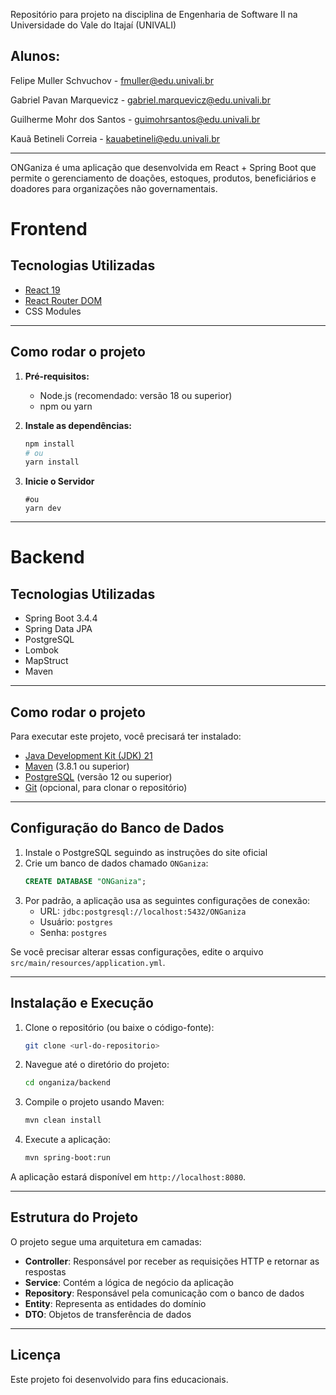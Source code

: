 Repositório para projeto na disciplina de Engenharia de Software II na Universidade do Vale do Itajaí (UNIVALI)

## Alunos:
Felipe Muller Schvuchov - fmuller@edu.univali.br

Gabriel Pavan Marquevicz - gabriel.marquevicz@edu.univali.br

Guilherme Mohr dos Santos - guimohrsantos@edu.univali.br

Kauã Betineli Correia - kauabetineli@edu.univali.br

-----------------------------

ONGaniza é uma aplicação que desenvolvida em React + Spring Boot que permite o gerenciamento de doações, estoques, produtos, beneficiários e doadores para organizações não governamentais.

# Frontend

## Tecnologias Utilizadas

- [React 19](https://react.dev/)
- [React Router DOM](https://reactrouter.com/)
- CSS Modules

---

## Como rodar o projeto

1. **Pré-requisitos:**  
   - Node.js (recomendado: versão 18 ou superior)
   - npm ou yarn

2. **Instale as dependências:**
   ```bash
   npm install
   # ou
   yarn install

3. **Inicie o Servidor**
    ```npm run dev
    #ou 
    yarn dev

-----------------------------

# Backend

## Tecnologias Utilizadas

- Spring Boot 3.4.4
- Spring Data JPA
- PostgreSQL
- Lombok
- MapStruct
- Maven

---

## Como rodar o projeto

Para executar este projeto, você precisará ter instalado:

- [Java Development Kit (JDK) 21](https://www.oracle.com/java/technologies/downloads/#java21)
- [Maven](https://maven.apache.org/download.cgi) (3.8.1 ou superior)
- [PostgreSQL](https://www.postgresql.org/download/) (versão 12 ou superior)
- [Git](https://git-scm.com/downloads) (opcional, para clonar o repositório)

---

## Configuração do Banco de Dados

1. Instale o PostgreSQL seguindo as instruções do site oficial
2. Crie um banco de dados chamado `ONGaniza`:
   ```sql
   CREATE DATABASE "ONGaniza";
   ```
3. Por padrão, a aplicação usa as seguintes configurações de conexão:
   - URL: `jdbc:postgresql://localhost:5432/ONGaniza`
   - Usuário: `postgres`
   - Senha: `postgres`

Se você precisar alterar essas configurações, edite o arquivo `src/main/resources/application.yml`.

---

## Instalação e Execução

1. Clone o repositório (ou baixe o código-fonte):
   ```bash
   git clone <url-do-repositorio>
   ```

2. Navegue até o diretório do projeto:
   ```bash
   cd onganiza/backend
   ```

3. Compile o projeto usando Maven:
   ```bash
   mvn clean install
   ```

4. Execute a aplicação:
   ```bash
   mvn spring-boot:run
   ```

A aplicação estará disponível em `http://localhost:8080`.

---

## Estrutura do Projeto

O projeto segue uma arquitetura em camadas:

- **Controller**: Responsável por receber as requisições HTTP e retornar as respostas
- **Service**: Contém a lógica de negócio da aplicação
- **Repository**: Responsável pela comunicação com o banco de dados
- **Entity**: Representa as entidades do domínio
- **DTO**: Objetos de transferência de dados

---

## Licença

Este projeto foi desenvolvido para fins educacionais.
